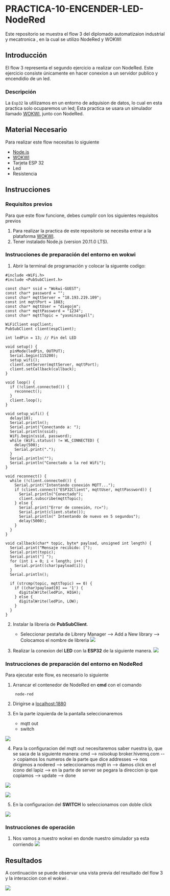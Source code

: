 # PRACTICA-10-ENCENDER-LED-NodeRed

Este repositorio se muestra el flow 3 del diplomado automatizaion industrial y mecatronica , en la cual se utilizo NodeRed y WOKWI

## Introducción

El flow 3 representa el segundo ejercicio a realizar con NodeRed. Este ejercicio consiste únicamente en hacer conexion a un servidor publico y encendidio de un led.

### Descripción

La ```Esp32``` la utilizamos en un entorno de adquision de datos, lo cual en esta practica solo ocuparemos un led; Esta practica se usara un simulador llamado [WOKWI](https://wokwi.com/), junto con NodeRed.


## Material Necesario

Para realizar este flow necesitas lo siguiente

- [Node.js](https://nodejs.org/en)
- [WOKWI](https://https://wokwi.com/)
- Tarjeta ESP 32
- Led
- Resistencia
  


## Instrucciones

### Requisitos previos

Para que este flow funcione, debes cumplir con los siguientes requisitos previos
1. Para realizar la practica de este repositorio se necesita entrar a la plataforma [WOKWI](https://https://wokwi.com/).
2. Tener instalado Node.js (version 20.11.0 LTS).

### Instrucciones de preparación del entorno en wokwi

1. Abrir la terminal de programación y colocar la siguente codigo:

```
#include <WiFi.h>
#include <PubSubClient.h>

const char* ssid = "Wokwi-GUEST";
const char* password = "";
const char* mqttServer = "18.193.219.109";
const int mqttPort = 1883;
const char* mqttUser = "diegojm";
const char* mqttPassword = "1234";
const char* mqttTopic = "yasminzagall";

WiFiClient espClient;
PubSubClient client(espClient);

int ledPin = 13; // Pin del LED

void setup() {
  pinMode(ledPin, OUTPUT);
  Serial.begin(115200);
  setup_wifi();
  client.setServer(mqttServer, mqttPort);
  client.setCallback(callback);
}

void loop() {
  if (!client.connected()) {
    reconnect();
  }
  client.loop();
}

void setup_wifi() {
  delay(10);
  Serial.println();
  Serial.print("Conectando a: ");
  Serial.println(ssid);
  WiFi.begin(ssid, password);
  while (WiFi.status() != WL_CONNECTED) {
    delay(500);
    Serial.print(".");
  }
  Serial.println("");
  Serial.println("Conectado a la red WiFi");
}

void reconnect() {
  while (!client.connected()) {
    Serial.print("Intentando conexión MQTT...");
    if (client.connect("ESP32Client", mqttUser, mqttPassword)) {
      Serial.println("Conectado");
      client.subscribe(mqttTopic);
    } else {
      Serial.print("Error de conexión, rc=");
      Serial.print(client.state());
      Serial.println(" Intentando de nuevo en 5 segundos");
      delay(5000);
    }
  }
}

void callback(char* topic, byte* payload, unsigned int length) {
  Serial.print("Mensaje recibido: [");
  Serial.print(topic);
  Serial.print("] ");
  for (int i = 0; i < length; i++) {
    Serial.print((char)payload[i]);
  }
  Serial.println();

  if (strcmp(topic, mqttTopic) == 0) {
    if ((char)payload[0] == '1') {
      digitalWrite(ledPin, HIGH);
    } else {
      digitalWrite(ledPin, LOW);
    }
  }
}
```

2. Instalar la libreria de **PubSubClient**. 
   - Seleccionar pestaña de Librery Manager --> Add a New library --> Colocamos el nombre de libreria
 ![](https://github.com/YasminZagal/PRACTICA-10-ENCENDER-LED-NodeRed/blob/main/libreria%20led.png)
  
3. Realizar la conexion del **LED** con la **ESP32** de la siguiente manera.
 ![](https://github.com/YasminZagal/PRACTICA-10-ENCENDER-LED-NodeRed/blob/main/conexión%20led.png)
     

### Instrucciones de preparación del entorno en NodeRed

Para ejecutar este flow, es necesario lo siguiente
1. Arrancar el contenedor de NodeRed en **cmd** con el comando
        
        node-red

2. Dirigirse a [localhost:1880](localhost:1880)

3. En la parte izquierda de la pantalla seleccionaremos
   - mqtt out
   - switch

 ![](https://github.com/YasminZagal/PRACTICA-10-ENCENDER-LED-NodeRed/blob/main/nodos.png)
  
4. Para la configuracion del mqtt out necesitaremos saber nuestra ip, que se saca de la siguiente manera:
   cmd --> nslookup broker.hivemq.com --> copiamos los numeros de la parte que dice addresses --> nos dirigimos a nodered --> seleccionamos mqtt in --> damos click en el icono del lapiz --> en la parte de server se pegara la direccion ip que copiamos --> update --> done

![](https://github.com/YasminZagal/PRACTICA-N-8-NodeRed-CON-DHT22/blob/main/direccion%20ip.png)   

![](https://github.com/YasminZagal/PRACTICA-N-8-NodeRed-CON-DHT22/blob/main/conf1.png)  

5. En la configuracion del **SWITCH** lo seleccionamos con doble click 

![](hhttps://github.com/YasminZagal/PRACTICA-10-ENCENDER-LED-NodeRed/blob/main/configuracion%20switch.png)


   
### Instrucciones de operación
1. Nos vamos a nuestro wokwi en donde nuestro simulador ya esta corriendo
![](hhttps://github.com/YasminZagal/PRACTICA-10-ENCENDER-LED-NodeRed/blob/main/resultadoo.png)

## Resultados

A continuación se puede observar una vista previa del resultado del flow 3 y la interaccion con el wokwi .

![](https://github.com/YasminZagal/PRACTICA-10-ENCENDER-LED-NodeRed/blob/main/resultaddo.png)



